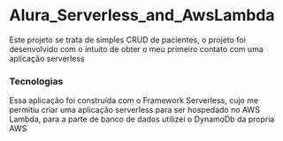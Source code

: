 # Alura_Serverless_and_AwsLambda

Este projeto se trata de simples CRUD de pacientes, o projeto foi desenvolvido com o intuito de obter o meu primeiro contato com uma aplicação serverless

### Tecnologias
Essa aplicação foi construída com o Framework Serverless, cujo me permitiu criar uma aplicação serverless para ser hospedado no AWS Lambda, para a parte de banco de dados utilizei o DynamoDb da propria AWS


<img src="https://keyholesoftware.com/wp-content/uploads/Serverless-1-862x492.png" alt="" />
